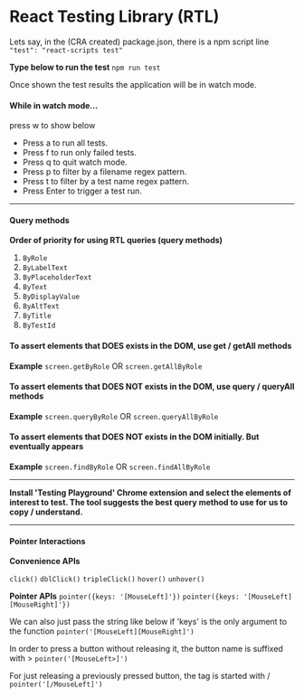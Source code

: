 # React Testing Library (RTL)

Lets say, in the (CRA created) package.json, there is a npm script line
`"test": "react-scripts test"`

**Type below to run the test**
`npm run test`

Once shown the test results the application will be in watch mode.

#### While in watch mode...

press w to show below

- Press a to run all tests.
- Press f to run only failed tests.
- Press q to quit watch mode.
- Press p to filter by a filename regex pattern.
- Press t to filter by a test name regex pattern.
- Press Enter to trigger a test run.

---

#### Query methods

**Order of priority for using RTL queries (query methods)**

1. `ByRole`
2. `ByLabelText`
3. `ByPlaceholderText`
4. `ByText`
5. `ByDisplayValue`
6. `ByAltText`
7. `ByTitle`
8. `ByTestId`

#### To assert elements that DOES exists in the DOM, use get / getAll methods

**Example**
`screen.getByRole` OR `screen.getAllByRole`

#### To assert elements that DOES NOT exists in the DOM, use query / queryAll methods

**Example**
`screen.queryByRole` OR `screen.queryAllByRole`

#### To assert elements that DOES NOT exists in the DOM initially. But eventually appears

**Example**
`screen.findByRole` OR `screen.findAllByRole`

---

**Install 'Testing Playground' Chrome extension and select the elements of interest to test. The tool suggests the best query method to use for us to copy / understand.**

---

#### Pointer Interactions

**Convenience APIs**

`click()`
`dblClick()`
`tripleClick()`
`hover()`
`unhover()`

**Pointer APIs**
`pointer({keys: '[MouseLeft]'})`
`pointer({keys: '[MouseLeft][MouseRight]'})`

We can also just pass the string like below if 'keys' is the only argument to the function
`pointer('[MouseLeft][MouseRight]')`

In order to press a button without releasing it, the button name is suffixed with >
`pointer('[MouseLeft>]')`

For just releasing a previously pressed button, the tag is started with /
`pointer('[/MouseLeft]')`

